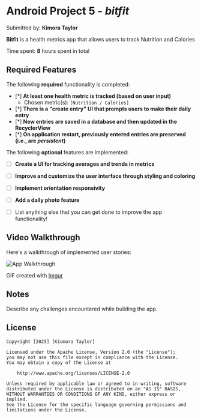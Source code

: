 # Android Project 5 - *bitfit*

Submitted by: **Kimora Taylor**

**Bitfit** is a health metrics app that allows users to track Nutrition and Calories

Time spent: **8** hours spent in total

## Required Features

The following **required** functionality is completed:

- [*] **At least one health metric is tracked (based on user input)**
  - Chosen metric(s): `[Nutrition / Calories]`
- [*] **There is a "create entry" UI that prompts users to make their daily entry**
- [*] **New entries are saved in a database and then updated in the RecyclerView**
- [*] **On application restart, previously entered entries are preserved (i.e., are *persistent*)**
 
The following **optional** features are implemented:

- [ ] **Create a UI for tracking averages and trends in metrics**
- [ ] **Improve and customize the user interface through styling and coloring**
- [ ] **Implement orientation responsivity**
- [ ] **Add a daily photo feature**


- [ ] List anything else that you can get done to improve the app functionality!

## Video Walkthrough

Here's a walkthrough of implemented user stories:

![App Walkthrough](https://i.imgur.com/xxxxx.gif)


<!-- Replace this with whatever GIF tool you used! -->
GIF created with [Imgur](https://imgur.com)
<!-- Recommended tools:
[Kap](https://getkap.co/) for macOS
[ScreenToGif](https://www.screentogif.com/) for Windows
[peek](https://github.com/phw/peek) for Linux. -->

## Notes

Describe any challenges encountered while building the app.

## License

    Copyright [2025] [Kiomora Taylor]

    Licensed under the Apache License, Version 2.0 (the "License");
    you may not use this file except in compliance with the License.
    You may obtain a copy of the License at

        http://www.apache.org/licenses/LICENSE-2.0

    Unless required by applicable law or agreed to in writing, software
    distributed under the License is distributed on an "AS IS" BASIS,
    WITHOUT WARRANTIES OR CONDITIONS OF ANY KIND, either express or implied.
    See the License for the specific language governing permissions and
    limitations under the License.
